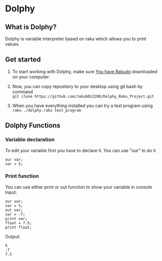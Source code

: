 # Dolphy

## What is Dolphy?

Dolphy is variable interpreter based on raku which allows you to print values.

## Get started

1. To start working with Dolphy, make sure [You have Rakudo](https://rakudo.org/) downloaded on your computer.

2. Now, you can copy repository to your desktop using git bash by command    
`git clone https://github.com/JakubDz2208/Dolphy_Raku_Project.git `

3. When you have everything installed you can try a test program using    
`raku ./dolphy.raku test_program`

## Dolphy Functions

### Variable declaration

To edit your variable first you have to declare it. You can use "our" to do it     
```
our var;
var = 5;
```
### Print function

You can use either print or out function to show your variable in console    
Input:     
```
our var;
var = 5;
out var;
var = -7;
print var;
float = 7.5;
print float;
```     
Output:
```
5
-7
7.5
```
